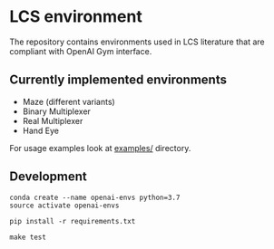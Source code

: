 # LCS environment
The repository contains environments used in LCS literature that are compliant with OpenAI Gym interface.

## Currently implemented environments

- Maze (different variants)
- Binary Multiplexer
- Real Multiplexer
- Hand Eye

For usage examples look at [examples/](examples) directory.

## Development

    conda create --name openai-envs python=3.7
    source activate openai-envs

    pip install -r requirements.txt
    
    make test
